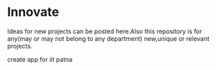 # Innovate
Ideas for new projects can be posted here.Also this repository is for any(may or may not belong to any department) new,unique or relevant projects. 

create app for iit patna
